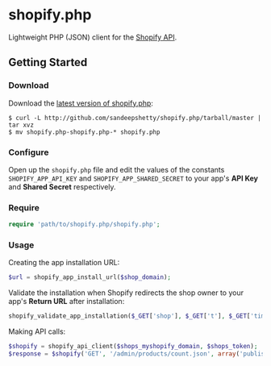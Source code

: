 # shopify.php

Lightweight PHP (JSON) client for the [Shopify API](http://api.shopify.com/).

## Getting Started

### Download
Download the [latest version of shopify.php](https://github.com/sandeepshetty/shopify.php/archives/master):

```shell
$ curl -L http://github.com/sandeepshetty/shopify.php/tarball/master | tar xvz
$ mv shopify.php-shopify.php-* shopify.php
```

### Configure
Open up the `shopify.php` file and edit the values of the constants `SHOPIFY_APP_API_KEY` and `SHOPIFY_APP_SHARED_SECRET` to your app's **API Key** and **Shared Secret** respectively.

### Require

```php
require 'path/to/shopify.php/shopify.php';
```

### Usage
Creating the app installation URL:

```php
$url = shopify_app_install_url($shop_domain);
```

Validate the installation when Shopify redirects the shop owner to your app's **Return URL** after installation:

```php
shopify_validate_app_installation($_GET['shop'], $_GET['t'], $_GET['timestamp'], $_GET['signature']);
```

Making API calls:

```php
$shopify = shopify_api_client($shops_myshopify_domain, $shops_token);
$response = $shopify('GET', '/admin/products/count.json', array('published_status'=>'published'));
```
